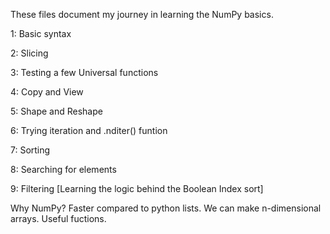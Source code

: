 These files document my journey in learning the NumPy basics.


1: Basic syntax

2: Slicing

3: Testing a few Universal functions

4: Copy and View

5: Shape and Reshape

6: Trying iteration and .nditer() funtion

7: Sorting 

8: Searching for elements

9: Filtering [Learning the logic behind the Boolean Index sort]

Why NumPy?
Faster compared to python lists. 
We can make n-dimensional arrays.
Useful fuctions.

